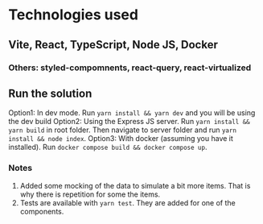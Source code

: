 # Technologies used
## Vite, React, TypeScript, Node JS, Docker
### Others: styled-compomnents, react-query, react-virtualized

## Run the solution
Option1: In dev mode. Run `yarn install && yarn dev` and you will be using the dev build
Option2: Using the Express JS server. Run `yarn install && yarn build` in root folder. Then navigate to server folder and run `yarn install && node index`.
Option3: With docker (assuming you have it installed). Run `docker compose build && docker compose up`.

### Notes
1. Added some mocking of the data to simulate a bit more items. That is why there is repetition for some the items.
2. Tests are available with `yarn test`. They are added for one of the components.